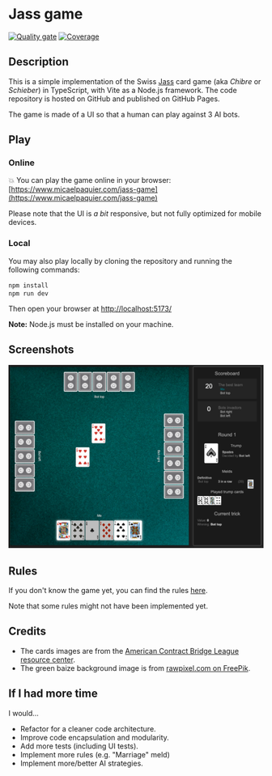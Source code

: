 # Jass game

[![Quality gate](https://sonarcloud.io/api/project_badges/quality_gate?project=teemoo7_jass-game)](https://sonarcloud.io/summary/new_code?id=teemoo7_jass-game)
[![Coverage](https://sonarcloud.io/api/project_badges/measure?project=teemoo7_jass-game&metric=coverage)](https://sonarcloud.io/summary/new_code?id=teemoo7_jass-game)

## Description

This is a simple implementation of the Swiss [Jass](https://en.wikipedia.org/wiki/Jass) card game (aka *Chibre* or
*Schieber*) in TypeScript, with Vite as a Node.js framework. The code repository is hosted on GitHub and published on
GitHub Pages.

The game is made of a UI so that a human can play against 3 AI bots.

## Play

### Online

:boom: You can play the game online in your
browser: [https://www.micaelpaquier.com/jass-game](https://www.micaelpaquier.com/jass-game)

Please note that the UI is *a bit* responsive, but not fully optimized for mobile devices.

### Local

You may also play locally by cloning the repository and running the following commands:

```shell
npm install
npm run dev
```

Then open your browser at [http://localhost:5173/](http://localhost:5173/)

**Note:** Node.js must be installed on your machine.

## Screenshots

![Jass game screenshot](./doc/jass.png)

## Rules

If you don't know the game yet, you can find the rules [here](https://en.wikipedia.org/wiki/Jass#Schieber_rules).

Note that some rules might not have been implemented yet.

## Credits

* The cards images are from the [American Contract Bridge League resource center](https://acbl.mybigcommerce.com/52-playing-cards/).
* The green baize background image is from [rawpixel.com on FreePik](https://www.freepik.com/free-photo/dark-green-wall_4246302.htm).

## If I had more time

I would...

* Refactor for a cleaner code architecture.
* Improve code encapsulation and modularity.
* Add more tests (including UI tests).
* Implement more rules (e.g. "Marriage" meld)
* Implement more/better AI strategies.
